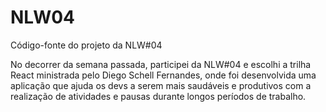 # NLW04
Código-fonte do projeto da NLW#04

No decorrer da semana passada, participei da NLW#04 e escolhi a trilha React ministrada pelo Diego Schell Fernandes, onde foi desenvolvida uma aplicação que ajuda os devs a serem mais saudáveis e produtivos com a realização de atividades e pausas durante longos períodos de trabalho.
